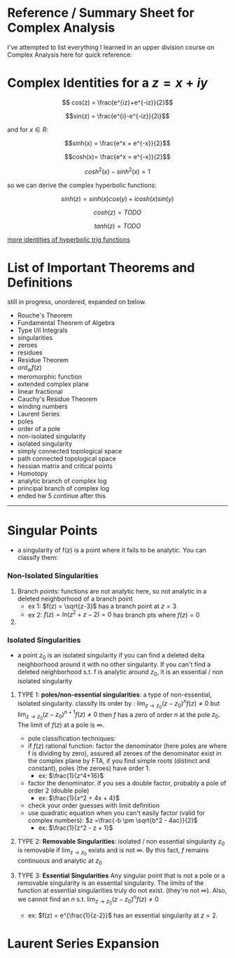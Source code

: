 # Reference / Summary Sheet for Complex Analysis

I've attempted to list everything I learned in an upper division course on Complex Analysis here for quick reference:


# Complex Identities for a $z = x+iy$

$$ cos(z) = \frac{e^{iz}+e^{-iz}}{2}$$

$$sin(z) = \frac{e^{i}-e^{-iz}}{2i}$$

and for $x \in R$:

$$sinh(x) = \frac{e^x + e^{-x}}{2}$$

$$cosh(x)= \frac{e^x = e^{-x}}{2}$$

$$cosh^2(x) - sinh^2(x) = 1$$

so we can derive the complex hyperbolic functions:

$$sinh(z) = sinh(x)cos(y) + i cosh(x)sin(y)$$

$$cosh(z) = TODO$$

$$tanh(z) = TODO$$

[more identities of hyperbolic trig functions](https://en.wikipedia.org/wiki/Hyperbolic_functions#Sums_of_arguments)


# List of Important Theorems and Definitions

still in progress, unordered, expanded on below. 

- Rouche's Theorem
- Fundamental Theorem of Algebra
- Type I/II Integrals
- singularities
- zeroes
- residues
- Residue Theorem
- $ord_w{f(z)}$
- meromorphic function
- extended complex plane
- linear fractional
- Cauchy's Residue Theorem
- winding numbers
- Laurent Series
- poles
- order of a pole
- non-isolated singularity
- isolated singularity
- simply connected topological space
- path connected topological space
- hessian matrix and critical points
- Homotopy
- analytic branch of complex log
- principal branch of complex log
- ended hw 5 continue after this


---

# Singular Points

- a singularity of f(z) is a point where it fails to be analytic. You can classify them:

### Non-Isolated Singularities

1. Branch points: functions are not analytic here, so not analytic in a deleted neighborhood of a branch point
    - ex 1: $f(z) = \sqrt{z-3}$ has a branch point at $z = 3$
    - ex 2: $f(z) = ln(z^2 + z - 2)=0$ has branch pts where $f(z) = 0$
2. 

### Isolated Singularities

- a point $z_0$ is an isolated singularity if you can find a deleted delta neighborhood around it with no other singularity. If you can't find a deleted neighborhood s.t. f is analytic around $z_0$, it is an essential / non isolated singularity

1. TYPE 1: **poles/non-essential singularities**: a type of non-essential, isolated singularity. classify its order by : $\lim_{z \to z_0}(z-z_0)^nf(z) \neq 0$ but $\lim_{z \to z_0}(z-z_0)^{n+1}f(z) \neq 0$ then $f$ has a zero of order $n$ at the pole $z_0$. The limit of $f(z)$ at a pole is $\infty$. 
   - pole classification techniques:
    -  if $f(z)$ rational function:
    factor the denominator (here poles are where f is dividing by zero), assured all zeroes of the denominator exist in the complex plane by FTA, if you find simple roots (distinct and constant), poles (the zeroes) have order 1. 
        - ex: $\frac{1}{z^4+16}$
    - factor the denominator. if you ses a double factor, probably a pole of order 2 (double pole)
        - ex: $\frac{1}{x^2 + 4x + 4}$
    - check your order guesses with limit definition
    - use quadratic equation when you can't easily factor (valid for complex numbers): $z =\frac{-b \pm \sqrt{b^2 - 4ac}}{2}$
        - ex: $\frac{1}{z^2 - z + 1}$


2. TYPE 2: **Removable Singularities**: isolated / non essential singularity $z_0$ is removable if $\lim_{z \to z_0}$ exists and is not $\infty$. By this fact, $f$ remains continuous and analytic at $z_0$

3. TYPE 3: **Essential Singularities** Any singular point that is not a pole or a removable singularity is an essential singularity. The limits of the function at essential singularities truly do not exist. (they're not $\infty$). Also, we cannot find an $n$ s.t. $\lim_{z \to z_0}(z-z_0)^nf(z) \neq 0$
     - ex: $f(z) = e^{\frac{1}{z-2}}$ has an essential singularity at $z =2$. 

# Laurent Series Expansion
